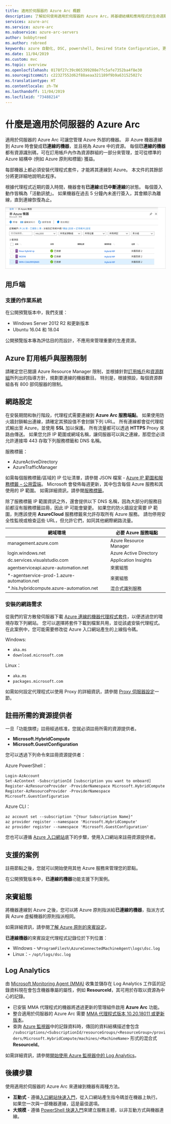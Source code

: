 ```yaml
---
title: 適用於伺服器的 Azure Arc 概觀
description: 了解如何使用適用於伺服器的 Azure Arc，將基礎結構和應用程式的生命週期自動化。
services: azure-arc
ms.service: azure-arc
ms.subservice: azure-arc-servers
author: bobbytreed
ms.author: robreed
keywords: azure 自動化, DSC, powershell, Desired State Configuration, 更新管理, 變更追蹤, 清查, Runbook, python, 圖形, 混合式
ms.date: 11/04/2019
ms.custom: mvc
ms.topic: overview
ms.openlocfilehash: 0178f27c39c065399208e7fc5afe7352ba4f8e30
ms.sourcegitcommit: c22327552d62f88aeaa321189f9b9a631525027c
ms.translationtype: HT
ms.contentlocale: zh-TW
ms.lasthandoff: 11/04/2019
ms.locfileid: "73488214"
---
```

# <a name="what-is-azure-arc-for-servers"></a>什麼是適用於伺服器的 Azure Arc

適用於伺服器的 Azure Arc 可讓您管理 Azure 外部的機器。
非 Azure 機器連線到 Azure 時會變成**已連線的機器**，並且視為 Azure 中的資源。 每個**已連線的機器**都有資源識別碼，可在訂用帳戶內作為資源群組的一部分來管理，並可從標準的 Azure 結構中 (例如 Azure 原則和標籤) 獲益。

每部機器上都必須安裝代理程式套件，才能將其連線到 Azure。 本文件的其餘部分將更詳細地說明此程序。

根據代理程式近期的簽入時間，機器會有**已連線**或**已中斷連線**的狀態。 每個簽入動作皆稱為「活動訊號」。 如果機器在過去 5 分鐘內未進行簽入，其會顯示為離線，直到連線恢復為止。  <!-- For more information on troubleshooting agent connectivity, see [Troubleshooting Azure Arc for servers](troubleshoot/arc-for-servers.md). -->

![連線的伺服器](./media/overview/arc-for-servers-onboarded-servers.png)

## <a name="clients"></a>用戶端

### <a name="supported-operating-systems"></a>支援的作業系統

在公開預覽版本中，我們支援：

- Windows Server 2012 R2 和更新版本
- Ubuntu 16.04 和 18.04

公開預覽版本專為評估目的而設計，不應用來管理重要的生產資源。

## <a name="azure-subscription-and-service-limits"></a>Azure 訂用帳戶與服務限制

請確定您已閱讀 Azure Resource Manager 限制，並根據針對[訂用帳戶](../../azure-subscription-service-limits.md#subscription-limits---azure-resource-manager)和[資源群組](../../azure-subscription-service-limits.md#resource-group-limits)所列出的指導方針，規劃要連線的機器數目。 特別是，根據預設，每個資源群組各有 800 部伺服器的限制。

## <a name="networking-configuration"></a>網路設定

在安裝期間和執行階段，代理程式需要連線到 **Azure Arc 服務端點**。 如果使用防火牆封鎖輸出連線，請確定其預設值不會封鎖下列 URL。 所有連線都會從代理程式輸出至 Azure，並使用 **SSL** 加以保護。 所有流量都可以透過 **HTTPS** Proxy 來路由傳送。 如果您允許 IP 範圍或網域名稱，讓伺服器可以與之連線，那麼您必須允許連接埠 443 存取下列服務標籤和 DNS 名稱。

服務標籤：

* AzureActiveDirectory
* AzureTrafficManager

如需每個服務標籤/區域的 IP 位址清單，請參閱 JSON 檔案 - [Azure IP 範圍和服務標籤 – 公用雲端](https://www.microsoft.com/download/details.aspx?id=56519)。 Microsoft 會發佈每週更新，其中包含每個 Azure 服務和其使用的 IP 範圍。 如需詳細資訊，請參閱[服務標籤](https://docs.microsoft.com/azure/virtual-network/security-overview#service-tags)。

除了服務標籤 IP 範圍資訊之外，還會提供以下 DNS 名稱，因為大部分的服務目前都沒有服務標籤註冊，因此 IP 可能會變更。 如果您的防火牆設定需要 IP 範圍，則應該使用 **AzureCloud** 服務標籤來允許存取所有 Azure 服務。 請勿停用安全性監視或檢查這些 URL，但允許它們，如同其他網際網路流量。

| 網域環境 | 必要 Azure 服務端點 |
|---------|---------|
|management.azure.com|Azure Resource Manager|
|login.windows.net|Azure Active Directory|
|dc.services.visualstudio.com|Application Insights|
|agentserviceapi.azure-automation.net|來賓組態|
|*-agentservice-prod-1.azure-automation.net|來賓組態|
|*.his.hybridcompute.azure-automation.net|混合式識別服務|

### <a name="installation-network-requirements"></a>安裝的網路需求

從我們的官方散發伺服器下載 [Azure 連線的機器代理程式套件](https://aka.ms/AzureConnectedMachineAgent)，以便透過您的環境存取下列網站。 您可以選擇將套件下載到檔案共用，並從該處安裝代理程式。 在此案例中，您可能需要修改從 Azure 入口網站產生的上線指令碼。

Windows:

* `aka.ms`
* `download.microsoft.com`

Linux：

* `aka.ms`
* `packages.microsoft.com`

如需如何設定代理程式以使用 Proxy 的詳細資訊，請參閱 [Proxy 伺服器設定](quickstart-onboard-powershell.md#proxy-server-configuration)一節。

## <a name="register-the-required-resource-providers"></a>註冊所需的資源提供者

一旦「功能旗標」註冊經過核准，您就必須註冊所需的資源提供者。

* **Microsoft.HybridCompute**
* **Microsoft.GuestConfiguration**

您可以透過下列命令來註冊資源提供者：

Azure PowerShell：

```azurepowershell-interactive
Login-AzAccount
Set-AzContext -SubscriptionId [subscription you want to onboard]
Register-AzResourceProvider -ProviderNamespace Microsoft.HybridCompute
Register-AzResourceProvider -ProviderNamespace Microsoft.GuestConfiguration
```

Azure CLI：

```azurecli-interactive
az account set --subscription "{Your Subscription Name}"
az provider register --namespace 'Microsoft.HybridCompute'
az provider register --namespace 'Microsoft.GuestConfiguration'
```

您也可以遵循 [Azure 入口網站](../../azure-resource-manager/resource-manager-supported-services.md#azure-portal)底下的步驟，使用入口網站來註冊資源提供者。

## <a name="supported-scenarios"></a>支援的案例

註冊節點之後，您就可以開始使用其他 Azure 服務來管理您的節點。

在公開預覽版本中，**已連線的機器**功能支援下列案例。

## <a name="guest-configuration"></a>來賓組態

將機器連線到 Azure 之後，您可以將 Azure 原則指派給**已連線的機器**，指派方式與 Azure 虛擬機器的原則指派相同。

如需詳細資訊，請參閱[了解 Azure 原則的來賓設定](../../governance/policy/concepts/guest-configuration.md)。

**已連線機器**的來賓設定代理程式記錄位於下列位置：

* Windows - `%ProgramFiles%\AzureConnectedMachineAgent\logs\dsc.log`
* Linux：- `/opt/logs/dsc.log`

## <a name="log-analytics"></a>Log Analytics

由 [Microsoft Monitoring Agent (MMA)](https://docs.microsoft.com/azure/azure-monitor/log-query/log-query-overview) 收集並儲存在 Log Analytics 工作區的記錄資料現在會包含機器專屬的屬性，例如 **ResourceId**，其可用於存取以資源為中心的記錄。

- 已安裝 MMA 代理程式的機器將透過更新的管理組件啟用 **Azure Arc** 功能。
- 整合適用於伺服器的 Azure Arc 需要 [MMA 代理程式版本 10.20.18011 或更新版本](https://docs.microsoft.com/azure/virtual-machines/extensions/oms-windows#agent-and-vm-extension-version)。
- 查詢 [Azure 監視器](https://docs.microsoft.com/azure/azure-monitor/log-query/log-query-overview#log-queries)中的記錄資料時，傳回的資料結構描述會包含 `/subscriptions/<SubscriptionId/resourceGroups/<ResourceGroup>/providers/Microsoft.HybridCompute/machines/<MachineName>` 形式的混合式 **ResourceId**。

如需詳細資訊，請參閱[開始使用 Azure 監視器中的 Log Analytics](https://docs.microsoft.com/azure/azure-monitor/log-query/get-started-portal)。

<!-- MMA agent version 10.20.18011 and later -->

## <a name="next-steps"></a>後續步驟

使用適用於伺服器的 Azure Arc 來連線到機器有兩種方法。

* **互動式** - 遵循[入口網站快速入門](quickstart-onboard-portal.md)，從入口網站產生指令碼並在機器上執行。 如果您一次與一部機器連線，這是最佳選項。
* **大規模** - 遵循 [PowerShell 快速入門](quickstart-onboard-powershell.md)來建立服務主體，以非互動方式與機器連線。
